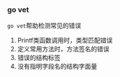 ### go vet

`go vet`帮助检测常见的错误

1. Printf类函数调用时，类型匹配错误
2. 定义常用方法时，方法签名的错误
3. 错误的结构标签
4. 没有指明字段名的结构字面量

